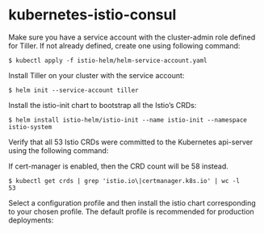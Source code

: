 # kubernetes-istio-consul

Make sure you have a service account with the cluster-admin role defined for Tiller. If not already defined, create one using following command:
```
$ kubectl apply -f istio-helm/helm-service-account.yaml
```
Install Tiller on your cluster with the service account:
```
$ helm init --service-account tiller
```
Install the istio-init chart to bootstrap all the Istio’s CRDs:
```
$ helm install istio-helm/istio-init --name istio-init --namespace istio-system
```
Verify that all 53 Istio CRDs were committed to the Kubernetes api-server using the following command:

If cert-manager is enabled, then the CRD count will be 58 instead.
```
$ kubectl get crds | grep 'istio.io\|certmanager.k8s.io' | wc -l
53
```
Select a configuration profile and then install the istio chart corresponding to your chosen profile. The default profile is recommended for production deployments:
